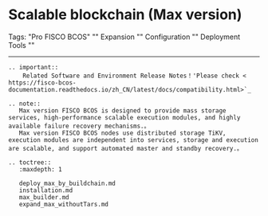 # Scalable blockchain (Max version)


Tags: "Pro FISCO BCOS" "" Expansion "" Configuration "" Deployment Tools ""

------------

```eval_rst
.. important::
    Related Software and Environment Release Notes！'Please check < https://fisco-bcos-documentation.readthedocs.io/zh_CN/latest/docs/compatibility.html>`_
```

```eval_rst
.. note::
   Max version FISCO BCOS is designed to provide mass storage services, high-performance scalable execution modules, and highly available failure recovery mechanisms.。
   Max version FISCO BCOS nodes use distributed storage TiKV, execution modules are independent into services, storage and execution are scalable, and support automated master and standby recovery.。
```

```eval_rst
.. toctree::
   :maxdepth: 1

   deploy_max_by_buildchain.md
   installation.md
   max_builder.md
   expand_max_withoutTars.md
```
